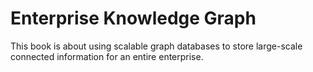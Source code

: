 # Enterprise Knowledge Graph

This book is about using scalable graph databases to store large-scale connected information for an entire enterprise.

